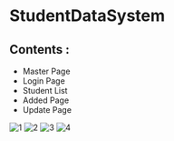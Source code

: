 # StudentDataSystem



## Contents :

 * Master Page
 * Login Page
 * Student List
 * Added Page
 * Update Page
 
![1](https://user-images.githubusercontent.com/46413052/144864370-c7b4ace1-f4bc-4ec8-84fd-64f5ded2f737.PNG)
![2](https://user-images.githubusercontent.com/46413052/144864386-8f1d90ab-288a-4362-a607-4c0610d59561.PNG)
![3](https://user-images.githubusercontent.com/46413052/144864390-35eeeca3-fa49-4ce8-8acb-a0fbc52e5a89.PNG)
![4](https://user-images.githubusercontent.com/46413052/144864397-1e5c68b7-7bc8-45e5-b3f0-2675e931aaab.PNG)
